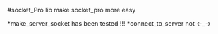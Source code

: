 #socket_Pro lib 
make socket_pro more easy

*make_server_socket has been tested !!!
*connect_to_server   not <-_->
